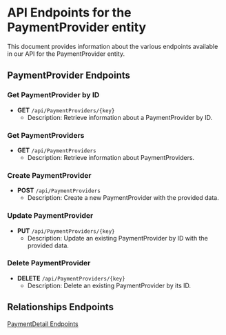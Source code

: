 # API Endpoints for the PaymentProvider entity

This document provides information about the various endpoints available in our API for the PaymentProvider entity.

## PaymentProvider Endpoints

### Get PaymentProvider by ID
- **GET** `/api/PaymentProviders/{key}`
  - Description: Retrieve information about a PaymentProvider by ID.
  
### Get PaymentProviders
- **GET** `/api/PaymentProviders`
  - Description: Retrieve information about PaymentProviders.

### Create PaymentProvider
- **POST** `/api/PaymentProviders`
  - Description: Create a new PaymentProvider with the provided data.

### Update PaymentProvider
- **PUT** `/api/PaymentProviders/{key}`
  - Description: Update an existing PaymentProvider by ID with the provided data.
 
### Delete PaymentProvider
- **DELETE** `/api/PaymentProviders/{key}`
  - Description: Delete an existing PaymentProvider by its ID.

## Relationships Endpoints

[PaymentDetail Endpoints](PaymentDetailEndpoints.md)
